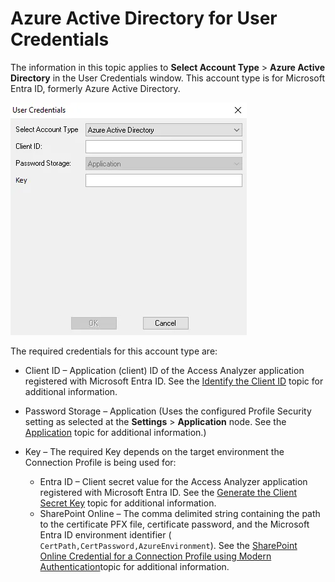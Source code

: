 # Azure Active Directory for User Credentials

The information in this topic applies to **Select Account Type** > **Azure Active Directory** in the
User Credentials window. This account type is for Microsoft Entra ID, formerly Azure Active
Directory.

![User Credentials Window - Azure Active Directory](../../../../../../../static/img/product_docs/accessanalyzer/admin/settings/connection/profile/entraid.webp)

The required credentials for this account type are:

- Client ID – Application (client) ID of the Access Analyzer application registered with Microsoft
  Entra ID. See the
  [Identify the Client ID](../../../../config/entraid/access.md#identify-the-client-id) topic for
  additional information.
- Password Storage – Application (Uses the configured Profile Security setting as selected at the
  **Settings** > **Application** node. See the [Application](../../application/overview.md) topic
  for additional information.)
- Key – The required Key depends on the target environment the Connection Profile is being used for:

    - Entra ID – Client secret value for the Access Analyzer application registered with Microsoft
      Entra ID. See the
      [Generate the Client Secret Key](../../../../config/entraid/access.md#generate-the-client-secret-key)
      topic for additional information.
    - SharePoint Online – The comma delimited string containing the path to the certificate PFX
      file, certificate password, and the Microsoft Entra ID environment identifier (
      `CertPath,CertPassword,AzureEnvironment`). See the
      [SharePoint Online Credential for a Connection Profile using Modern Authentication](../../../datacollector/spaa/configurejob.md#sharepoint-online-credential-for-a-connection-profile-using-modern-authentication)topic
      for additional information.
